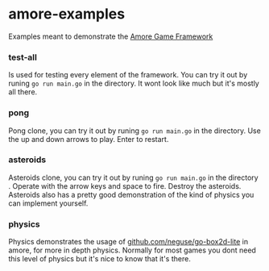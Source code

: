 # amore-examples

Examples meant to demonstrate the [Amore Game Framework](https://github.com/tanema/amore)

### test-all

Is used for testing every element of the framework. You can try it out by 
runing `go run main.go` in the directory. It wont look like much but it's 
mostly all there.

### pong 

Pong clone, you can try it out by runing `go run main.go` in the directory.
Use the up and down arrows to play. Enter to restart.

### asteroids

Asteroids clone, you can try it out by runing `go run main.go` in the directory . 
Operate with the arrow keys and space to fire. Destroy the asteroids. Asteroids
also has a pretty good demonstration of the kind of physics you can implement 
yourself.

### physics

Physics demonstrates the usage of [github.com/neguse/go-box2d-lite](https://github.com/neguse/go-box2d-lite)
in amore, for more in depth physics. Normally for most games you dont need this 
level of physics but it's nice to know that it's there.
